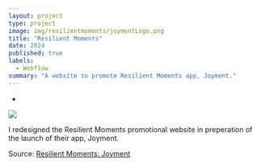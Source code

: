 ```yaml
---
layout: project
type: project
image: img/resilientmoments/joymentLogo.png
title: "Resilient Moments"
date: 2024
published: true
labels:
  - Webflow
summary: "A website to promote Resilient Moments app, Joyment."
---
```


-
<img class="img-fluid" src="..img/resilientmoments/joymentLogo.png">

I redesigned the Resilient Moments promotional website in preperation of the launch of their app, Joyment.
 
Source: <a href="https://resilientmoment.com">Resilient Moments: Joyment</a>
